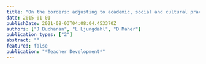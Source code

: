 ```yaml
---
title: "On the borders: adjusting to academic, social and cultural practices at an Australian university"
date: 2015-01-01
publishDate: 2021-08-03T04:08:04.453370Z
authors: ["J Buchanan", "L Ljungdahl", "D Maher"]
publication_types: ["2"]
abstract: ""
featured: false
publication: "*Teacher Development*"
---
```


